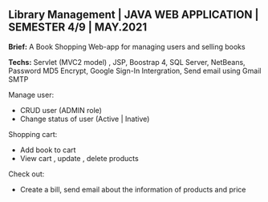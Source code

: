## Library Management | JAVA WEB APPLICATION | SEMESTER 4/9 | MAY.2021

**Brief:** A Book Shopping Web-app for managing users and selling books

**Techs:** Servlet (MVC2 model) , JSP, Boostrap 4, SQL Server, NetBeans, Password MD5 Encrypt, Google Sign-In Intergration, Send email using Gmail SMTP

Manage user:

- CRUD user (ADMIN role)
- Change status of user (Active | Inative)

Shopping cart:

- Add book to cart
- View cart , update , delete products

Check out:
- Create a bill, send email about the information of products and price


